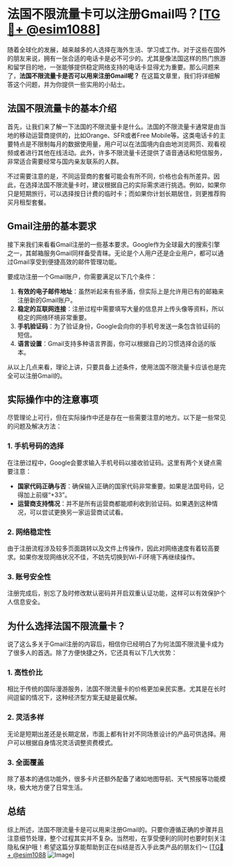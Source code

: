 # 法国不限流量卡可以注册Gmail吗？[[TG💪+ @esim1088](https://t.me/s/esim1088)]

随着全球化的发展，越来越多的人选择在海外生活、学习或工作。对于这些在国外的朋友来说，拥有一张合适的电话卡是必不可少的。尤其是像法国这样的热门旅游和留学目的地，一张能够提供稳定网络支持的电话卡显得尤为重要。那么问题来了，**法国不限流量卡是否可以用来注册Gmail呢？** 在这篇文章里，我们将详细解答这个问题，并为你提供一些实用的小贴士。

## 法国不限流量卡的基本介绍

首先，让我们来了解一下法国的不限流量卡是什么。法国的不限流量卡通常是由当地的移动运营商提供的，比如Orange、SFR或者Free Mobile等。这类电话卡的主要特点是不限制每月的数据使用量，用户可以在法国境内自由地浏览网页、观看视频或者进行其他在线活动。此外，许多不限流量卡还提供了语音通话和短信服务，非常适合需要经常与国内亲友联系的人群。

不过需要注意的是，不同运营商的套餐可能会有所不同，价格也会有所差异。因此，在选择法国不限流量卡时，建议根据自己的实际需求进行挑选。例如，如果你只是短期旅行，可以选择按日计费的临时卡；而如果你计划长期居住，则更推荐购买月租型套餐。

## Gmail注册的基本要求

接下来我们来看看Gmail注册的一些基本要求。Google作为全球最大的搜索引擎之一，其邮箱服务Gmail同样备受青睐。无论是个人用户还是企业用户，都可以通过Gmail享受到便捷高效的邮件管理功能。

要成功注册一个Gmail账户，你需要满足以下几个条件：

1. **有效的电子邮件地址**：虽然听起来有些矛盾，但实际上是允许用已有的邮箱来注册新的Gmail账户。
2. **稳定的互联网连接**：注册过程中需要填写大量的信息并上传头像等资料，所以稳定的网络环境非常重要。
3. **手机验证码**：为了验证身份，Google会向你的手机号发送一条包含验证码的短信。
4. **语言设置**：Gmail支持多种语言界面，你可以根据自己的习惯选择合适的版本。

从以上几点来看，理论上讲，只要具备上述条件，使用法国不限流量卡应该也是完全可以注册Gmail的。

## 实际操作中的注意事项

尽管理论上可行，但在实际操作中还是存在一些需要注意的地方。以下是一些常见的问题及解决方法：

### 1. 手机号码的选择

在注册过程中，Google会要求输入手机号码以接收验证码。这里有两个关键点需要注意：
- **国家代码正确与否**：确保输入正确的国家代码非常重要。如果是法国号码，记得加上前缀“+33”。
- **运营商支持情况**：并不是所有运营商都能顺利收到验证码。如果遇到这种情况，可以尝试更换另一家运营商试试看。

### 2. 网络稳定性

由于注册流程涉及较多页面跳转以及文件上传操作，因此对网络速度有着较高要求。如果你发现网络状况不佳，不妨先切换到Wi-Fi环境下再继续操作。

### 3. 账号安全性

注册完成后，别忘了及时修改默认密码并开启双重认证功能，这样可以有效保护个人信息安全。

## 为什么选择法国不限流量卡？

说了这么多关于Gmail注册的内容后，相信你已经明白了为何法国不限流量卡成为了很多人的首选。除了方便快捷之外，它还具有以下几大优势：

### 1. 高性价比

相比于传统的国际漫游服务，法国不限流量卡的价格更加亲民实惠。尤其是在长时间逗留的情况下，这种经济型方案无疑是最优解。

### 2. 灵活多样

无论是短期出差还是长期定居，市面上都有针对不同场景设计的产品可供选择。用户可以根据自身情况灵活调整资费模式。

### 3. 全面覆盖

除了基本的通信功能外，很多卡片还额外配备了诸如地图导航、天气预报等功能模块，极大地方便了日常生活。

## 总结

综上所述，法国不限流量卡是可以用来注册Gmail的。只要你遵循正确的步骤并且注意细节处理，整个过程其实并不复杂。当然啦，在享受便利的同时也要时刻关注隐私保护哦！希望这篇分享能帮助到正在纠结是否入手此类产品的朋友们～ [[TG💪+ @esim1088](https://t.me/s/esim1088) ![Image](https://i.postimg.cc/4NQfJmqS/Snipaste-2025-05-13-00-14-12.png)]